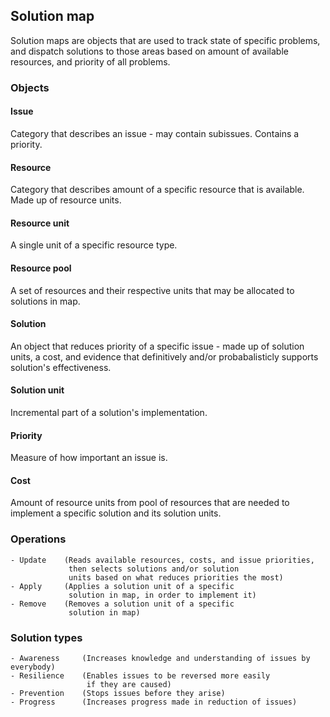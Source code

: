## Solution map

Solution maps are objects that are used to track state of specific problems, and dispatch solutions to those areas based on amount of available resources, and priority of all problems.

### Objects

#### Issue

Category that describes an issue - may contain subissues. Contains a priority.

#### Resource

Category that describes amount of a specific resource that is
available. Made up of resource units.

#### Resource unit

A single unit of a specific resource type.

#### Resource pool

A set of resources and their respective units that may be allocated
to solutions in map.

#### Solution

An object that reduces priority of a specific issue - made up of solution units, a cost,
and evidence that definitively and/or probabalisticly supports solution's effectiveness.

#### Solution unit

Incremental part of a solution's implementation.

#### Priority

Measure of how important an issue is.

#### Cost

Amount of resource units from pool of resources that are needed to implement a specific solution and its solution units.

### Operations

    - Update    (Reads available resources, costs, and issue priorities,
                 then selects solutions and/or solution
                 units based on what reduces priorities the most)
    - Apply     (Applies a solution unit of a specific
                 solution in map, in order to implement it)
    - Remove    (Removes a solution unit of a specific
                 solution in map)

### Solution types

    - Awareness     (Increases knowledge and understanding of issues by everybody)
    - Resilience    (Enables issues to be reversed more easily
                     if they are caused)
    - Prevention    (Stops issues before they arise)
    - Progress      (Increases progress made in reduction of issues)
